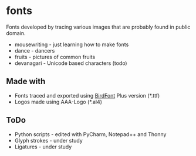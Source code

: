 # fonts
Fonts developed by tracing various images that are probably found in public domain.
* mousewriting - just learning how to make fonts
* dance - dancers
* fruits - pictures of common fruits
* devanagari - Unicode based characters (todo)

## Made with
* Fonts traced and exported using [BirdFont](https://birdfont.org/#release) Plus version (*.ttf)
* Logos made using AAA-Logo (*.al4)

## ToDo
* Python scripts - edited with PyCharm, Notepad++ and Thonny
* Glyph strokes - under study
* Ligatures - under study
